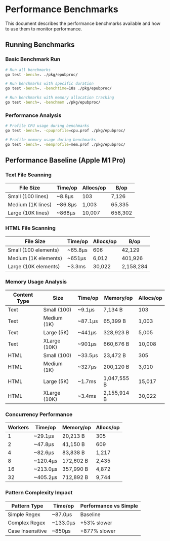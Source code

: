 # Performance Benchmarks

This document describes the performance benchmarks available and how to use them to monitor performance.

## Running Benchmarks

### Basic Benchmark Run
```bash
# Run all benchmarks
go test -bench=. ./pkg/epubproc/

# Run benchmarks with specific duration
go test -bench=. -benchtime=10s ./pkg/epubproc/

# Run benchmarks with memory allocation tracking
go test -bench=. -benchmem ./pkg/epubproc/
```

### Performance Analysis
```bash
# Profile CPU usage during benchmarks
go test -bench=. -cpuprofile=cpu.prof ./pkg/epubproc/

# Profile memory usage during benchmarks  
go test -bench=. -memprofile=mem.prof ./pkg/epubproc/
```

## Performance Baseline (Apple M1 Pro)

### Text File Scanning
| File Size | Time/op | Allocs/op | B/op |
|-----------|---------|-----------|------|
| Small (100 lines) | ~8.8μs | 103 | 7,126 |
| Medium (1K lines) | ~86.8μs | 1,003 | 65,335 |  
| Large (10K lines) | ~868μs | 10,007 | 658,302 |

### HTML File Scanning
| File Size | Time/op | Allocs/op | B/op |
|-----------|---------|-----------|------|
| Small (100 elements) | ~65.8μs | 606 | 42,129 |
| Medium (1K elements) | ~651μs | 6,012 | 401,926 |
| Large (10K elements) | ~3.3ms | 30,022 | 2,158,284 |

### Memory Usage Analysis
| Content Type | Size | Time/op | Memory/op | Allocs/op |
|--------------|------|---------|-----------|-----------|
| Text | Small (100) | ~9.1μs | 7,134 B | 103 |
| Text | Medium (1K) | ~87.1μs | 65,399 B | 1,003 |
| Text | Large (5K) | ~441μs | 328,923 B | 5,005 |
| Text | XLarge (10K) | ~901μs | 660,676 B | 10,008 |
| HTML | Small (100) | ~33.5μs | 23,472 B | 305 |
| HTML | Medium (1K) | ~327μs | 200,120 B | 3,010 |
| HTML | Large (5K) | ~1.7ms | 1,047,555 B | 15,017 |
| HTML | XLarge (10K) | ~3.4ms | 2,155,914 B | 30,022 |

### Concurrency Performance
| Workers | Time/op | Memory/op | Allocs/op |
|---------|---------|-----------|-----------|
| 1 | ~29.1μs | 20,213 B | 305 |
| 2 | ~47.8μs | 41,150 B | 609 |
| 4 | ~82.6μs | 83,838 B | 1,217 |
| 8 | ~120.4μs | 172,602 B | 2,435 |
| 16 | ~213.0μs | 357,990 B | 4,872 |
| 32 | ~405.2μs | 712,892 B | 9,744 |

### Pattern Complexity Impact
| Pattern Type | Time/op | Performance vs Simple |
|--------------|---------|----------------------|
| Simple Regex | ~87.0μs | Baseline |
| Complex Regex | ~133.0μs | +53% slower |
| Case Insensitive | ~850μs | +877% slower |
